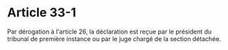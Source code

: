 # Article 33-1

Par dérogation à l'article 26, la déclaration est reçue par le président du tribunal de première instance ou par le juge chargé de la section détachée.